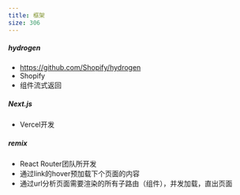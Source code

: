 ```yaml
---
title: 框架
size: 306
---
```

##### hydrogen

- https://github.com/Shopify/hydrogen
- Shopify
- 组件流式返回

##### Next.js

- Vercel开发

##### remix

- React Router团队所开发
- 通过link的hover预加载下个页面的内容
- 通过url分析页面需要渲染的所有子路由（组件），并发加载，直出页面
